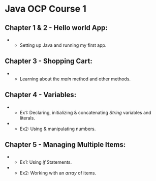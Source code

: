 # Java OCP Course 1
## Chapter 1 & 2 - Hello world App:
*   - Setting up Java and running my first app.
## Chapter 3 - Shopping Cart:
*   - Learning about the *main* method and other methods.
## Chapter 4 - Variables:
*   - Ex1: Declaring, initializing & concatenating *String* variables and literals.
*   - Ex2: Using & manipulating numbers.
## Chapter 5 - Managing Multiple Items:
*   - Ex1: Using *if* Statements.
*   - Ex2: Working with an *array* of items.